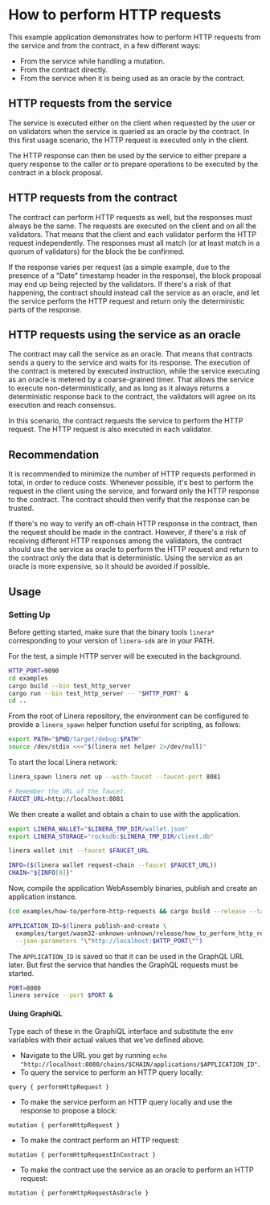 # How to perform HTTP requests

This example application demonstrates how to perform HTTP requests from the service and from the
contract, in a few different ways:

- From the service while handling a mutation.
- From the contract directly.
- From the service when it is being used as an oracle by the contract.

## HTTP requests from the service

The service is executed either on the client when requested by the user or on validators when the
service is queried as an oracle by the contract. In this first usage scenario, the HTTP request is
executed only in the client.

The HTTP response can then be used by the service to either prepare a query response to the caller
or to prepare operations to be executed by the contract in a block proposal.

## HTTP requests from the contract

The contract can perform HTTP requests as well, but the responses must always be the same. The
requests are executed on the client and on all the validators. That means that the client and each
validator perform the HTTP request independently. The responses must all match (or at least match
in a quorum of validators) for the block the be confirmed.

If the response varies per request (as a simple example, due to the presence of a "Date" timestamp
header in the response), the block proposal may end up being rejected by the validators. If there's
a risk of that happening, the contract should instead call the service as an oracle, and let the
service perform the HTTP request and return only the deterministic parts of the response.

## HTTP requests using the service as an oracle

The contract may call the service as an oracle. That means that contracts sends a query to the
service and waits for its response. The execution of the contract is metered by executed
instruction, while the service executing as an oracle is metered by a coarse-grained timer. That
allows the service to execute non-deterministically, and as long as it always returns a
deterministic response back to the contract, the validators will agree on its execution and reach
consensus.

In this scenario, the contract requests the service to perform the HTTP request. The HTTP request
is also executed in each validator.

## Recommendation

It is recommended to minimize the number of HTTP requests performed in total, in order to reduce
costs. Whenever possible, it's best to perform the request in the client using the service, and
forward only the HTTP response to the contract. The contract should then verify that the response
can be trusted.

If there's no way to verify an off-chain HTTP response in the contract, then the request should be
made in the contract. However, if there's a risk of receiving different HTTP responses among the
validators, the contract should use the service as oracle to perform the HTTP request and return to
the contract only the data that is deterministic. Using the service as an oracle is more expensive,
so it should be avoided if possible.

## Usage

### Setting Up

Before getting started, make sure that the binary tools `linera*` corresponding to
your version of `linera-sdk` are in your PATH.

For the test, a simple HTTP server will be executed in the background.

```bash
HTTP_PORT=9090
cd examples
cargo build --bin test_http_server
cargo run --bin test_http_server -- "$HTTP_PORT" &
cd ..
```

From the root of Linera repository, the environment can be configured to provide a `linera_spawn`
helper function useful for scripting, as follows:

```bash
export PATH="$PWD/target/debug:$PATH"
source /dev/stdin <<<"$(linera net helper 2>/dev/null)"
```

To start the local Linera network:

```bash
linera_spawn linera net up --with-faucet --faucet-port 8081

# Remember the URL of the faucet.
FAUCET_URL=http://localhost:8081
```

We then create a wallet and obtain a chain to use with the application.

```bash
export LINERA_WALLET="$LINERA_TMP_DIR/wallet.json"
export LINERA_STORAGE="rocksdb:$LINERA_TMP_DIR/client.db"

linera wallet init --faucet $FAUCET_URL

INFO=($(linera wallet request-chain --faucet $FAUCET_URL))
CHAIN="${INFO[0]}"
```

Now, compile the application WebAssembly binaries, publish and create an application instance.

```bash
(cd examples/how-to/perform-http-requests && cargo build --release --target wasm32-unknown-unknown)

APPLICATION_ID=$(linera publish-and-create \
  examples/target/wasm32-unknown-unknown/release/how_to_perform_http_requests_{contract,service}.wasm \
  --json-parameters "\"http://localhost:$HTTP_PORT\"")
```

The `APPLICATION_ID` is saved so that it can be used in the GraphQL URL later. But first the
service that handles the GraphQL requests must be started.

```bash
PORT=8080
linera service --port $PORT &
```

#### Using GraphiQL

Type each of these in the GraphiQL interface and substitute the env variables with their actual
values that we've defined above.

- Navigate to the URL you get by running `echo "http://localhost:8080/chains/$CHAIN/applications/$APPLICATION_ID"`.
- To query the service to perform an HTTP query locally:
```gql,uri=http://localhost:8080/chains/$CHAIN/applications/$APPLICATION_ID
query { performHttpRequest }
```
- To make the service perform an HTTP query locally and use the response to propose a block:
```gql,uri=http://localhost:8080/chains/$CHAIN/applications/$APPLICATION_ID
mutation { performHttpRequest }
```
- To make the contract perform an HTTP request:
```gql,uri=http://localhost:8080/chains/$CHAIN/applications/$APPLICATION_ID
mutation { performHttpRequestInContract }
```
- To make the contract use the service as an oracle to perform an HTTP request:
```gql,uri=http://localhost:8080/chains/$CHAIN/applications/$APPLICATION_ID
mutation { performHttpRequestAsOracle }
```
